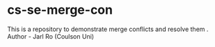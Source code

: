 # cs-se-merge-con
This is a repository to demonstrate merge conflicts and resolve them .
<br>
Author - Jarl Ro (Coulson Uni)
